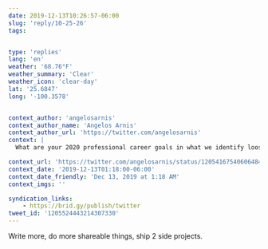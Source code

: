 ```yaml
---
date: 2019-12-13T10:26:57-06:00
slug: 'reply/10-25-26'
tags:


type: 'replies'
lang: 'en'
weather: '68.76°F'
weather_summary: 'Clear'
weather_icon: 'clear-day'
lat: '25.6847'
long: '-100.3578'


context_author: 'angelosarnis'
context_author_name: 'Angelos Arnis'
context_author_url: 'https://twitter.com/angelosarnis'
context: |
  What are your 2020 professional career goals in what we identify loosely as a design profession? ‪<a href="https://twitter.com/hashtag/DesignTwitter">#DesignTwitter</a>‬

context_url: 'https://twitter.com/angelosarnis/status/1205416754060648449?s=12'
context_date: '2019-12-13T01:18:00-06:00'
context_date_friendly: 'Dec 13, 2019 at 1:18 AM'
context_imgs: ''

syndication_links:
    - https://brid.gy/publish/twitter
tweet_id: '1205524443214307330'
---
```

Write more, do more shareable things, ship 2 side projects.